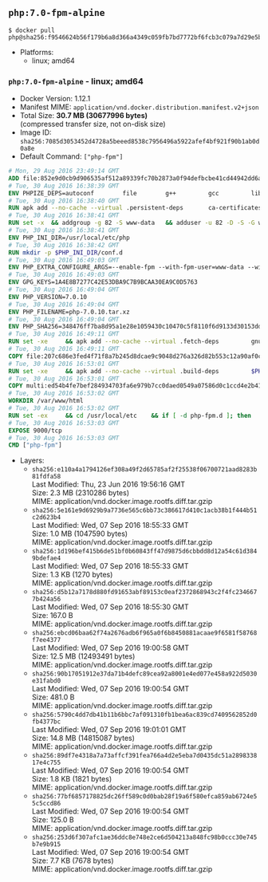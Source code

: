 ## `php:7.0-fpm-alpine`

```console
$ docker pull php@sha256:f9546624b56f179b6a8d366a4349c059fb7bd7772bf6fcb3c079a7d29e5b5396
```

-	Platforms:
	-	linux; amd64

### `php:7.0-fpm-alpine` - linux; amd64

-	Docker Version: 1.12.1
-	Manifest MIME: `application/vnd.docker.distribution.manifest.v2+json`
-	Total Size: **30.7 MB (30677996 bytes)**  
	(compressed transfer size, not on-disk size)
-	Image ID: `sha256:7085d3053452d4728a5beeed8538c7956496a5922afef4bf921f90b1ab0d0a8e`
-	Default Command: `["php-fpm"]`

```dockerfile
# Mon, 29 Aug 2016 23:49:14 GMT
ADD file:852e9d0cb9d906535af512a89339fc70b2873a0f94defbcbe41cd44942dd6ac8 in / 
# Tue, 30 Aug 2016 16:38:39 GMT
ENV PHPIZE_DEPS=autoconf 		file 		g++ 		gcc 		libc-dev 		make 		pkgconf 		re2c
# Tue, 30 Aug 2016 16:38:40 GMT
RUN apk add --no-cache --virtual .persistent-deps 		ca-certificates 		curl 		tar 		xz
# Tue, 30 Aug 2016 16:38:41 GMT
RUN set -x 	&& addgroup -g 82 -S www-data 	&& adduser -u 82 -D -S -G www-data www-data
# Tue, 30 Aug 2016 16:38:41 GMT
ENV PHP_INI_DIR=/usr/local/etc/php
# Tue, 30 Aug 2016 16:38:42 GMT
RUN mkdir -p $PHP_INI_DIR/conf.d
# Tue, 30 Aug 2016 16:49:03 GMT
ENV PHP_EXTRA_CONFIGURE_ARGS=--enable-fpm --with-fpm-user=www-data --with-fpm-group=www-data
# Tue, 30 Aug 2016 16:49:03 GMT
ENV GPG_KEYS=1A4E8B7277C42E53DBA9C7B9BCAA30EA9C0D5763
# Tue, 30 Aug 2016 16:49:04 GMT
ENV PHP_VERSION=7.0.10
# Tue, 30 Aug 2016 16:49:04 GMT
ENV PHP_FILENAME=php-7.0.10.tar.xz
# Tue, 30 Aug 2016 16:49:04 GMT
ENV PHP_SHA256=348476ff7ba8d95a1e28e1059430c10470c5f8110f6d9133d30153dda4cdf56a
# Tue, 30 Aug 2016 16:49:11 GMT
RUN set -xe 	&& apk add --no-cache --virtual .fetch-deps 		gnupg 	&& mkdir -p /usr/src 	&& cd /usr/src 	&& curl -fSL "https://secure.php.net/get/$PHP_FILENAME/from/this/mirror" -o php.tar.xz 	&& echo "$PHP_SHA256 *php.tar.xz" | sha256sum -c - 	&& curl -fSL "https://secure.php.net/get/$PHP_FILENAME.asc/from/this/mirror" -o php.tar.xz.asc 	&& export GNUPGHOME="$(mktemp -d)" 	&& for key in $GPG_KEYS; do 		gpg --keyserver ha.pool.sks-keyservers.net --recv-keys "$key"; 	done 	&& gpg --batch --verify php.tar.xz.asc php.tar.xz 	&& rm -r "$GNUPGHOME" 	&& apk del .fetch-deps
# Tue, 30 Aug 2016 16:49:11 GMT
COPY file:207c686e3fed4f71f8a7b245d8dcae9c9048d276a326d82b553c12a90af0c0ca in /usr/local/bin/ 
# Tue, 30 Aug 2016 16:53:01 GMT
RUN set -xe 	&& apk add --no-cache --virtual .build-deps 		$PHPIZE_DEPS 		curl-dev 		libedit-dev 		libxml2-dev 		openssl-dev 		sqlite-dev 		&& docker-php-source extract 	&& cd /usr/src/php 	&& ./configure 		--with-config-file-path="$PHP_INI_DIR" 		--with-config-file-scan-dir="$PHP_INI_DIR/conf.d" 				--disable-cgi 				--enable-ftp 		--enable-mbstring 		--enable-mysqlnd 				--with-curl 		--with-libedit 		--with-openssl 		--with-zlib 				$PHP_EXTRA_CONFIGURE_ARGS 	&& make -j"$(getconf _NPROCESSORS_ONLN)" 	&& make install 	&& { find /usr/local/bin /usr/local/sbin -type f -perm +0111 -exec strip --strip-all '{}' + || true; } 	&& make clean 	&& docker-php-source delete 		&& runDeps="$( 		scanelf --needed --nobanner --recursive /usr/local 			| awk '{ gsub(/,/, "\nso:", $2); print "so:" $2 }' 			| sort -u 			| xargs -r apk info --installed 			| sort -u 	)" 	&& apk add --no-cache --virtual .php-rundeps $runDeps 		&& apk del .build-deps
# Tue, 30 Aug 2016 16:53:01 GMT
COPY multi:ed54b4fe7bef284934703fa6e979b7cc0daed0549a07586d0c1ccd4e2b41884a in /usr/local/bin/ 
# Tue, 30 Aug 2016 16:53:02 GMT
WORKDIR /var/www/html
# Tue, 30 Aug 2016 16:53:02 GMT
RUN set -ex 	&& cd /usr/local/etc 	&& if [ -d php-fpm.d ]; then 		sed 's!=NONE/!=!g' php-fpm.conf.default | tee php-fpm.conf > /dev/null; 		cp php-fpm.d/www.conf.default php-fpm.d/www.conf; 	else 		mkdir php-fpm.d; 		cp php-fpm.conf.default php-fpm.d/www.conf; 		{ 			echo '[global]'; 			echo 'include=etc/php-fpm.d/*.conf'; 		} | tee php-fpm.conf; 	fi 	&& { 		echo '[global]'; 		echo 'error_log = /proc/self/fd/2'; 		echo; 		echo '[www]'; 		echo '; if we send this to /proc/self/fd/1, it never appears'; 		echo 'access.log = /proc/self/fd/2'; 		echo; 		echo 'clear_env = no'; 		echo; 		echo '; Ensure worker stdout and stderr are sent to the main error log.'; 		echo 'catch_workers_output = yes'; 	} | tee php-fpm.d/docker.conf 	&& { 		echo '[global]'; 		echo 'daemonize = no'; 		echo; 		echo '[www]'; 		echo 'listen = [::]:9000'; 	} | tee php-fpm.d/zz-docker.conf
# Tue, 30 Aug 2016 16:53:03 GMT
EXPOSE 9000/tcp
# Tue, 30 Aug 2016 16:53:03 GMT
CMD ["php-fpm"]
```

-	Layers:
	-	`sha256:e110a4a1794126ef308a49f2d65785af2f25538f06700721aad8283b81fdfa58`  
		Last Modified: Thu, 23 Jun 2016 19:56:16 GMT  
		Size: 2.3 MB (2310286 bytes)  
		MIME: application/vnd.docker.image.rootfs.diff.tar.gzip
	-	`sha256:5e161e9d6929b9a7736e565c6bb73c386617d410c1acb38b1f444b51c2d623b4`  
		Last Modified: Wed, 07 Sep 2016 18:55:33 GMT  
		Size: 1.0 MB (1047590 bytes)  
		MIME: application/vnd.docker.image.rootfs.diff.tar.gzip
	-	`sha256:1d196bef415b6de51bf0b60843ff47d9875d6cbbdd8d12a54c61d3849bdefae4`  
		Last Modified: Wed, 07 Sep 2016 18:55:33 GMT  
		Size: 1.3 KB (1270 bytes)  
		MIME: application/vnd.docker.image.rootfs.diff.tar.gzip
	-	`sha256:d5b12a7178d880fd91653abf89153c0eaf2372868943c2f4fc2346677b424a56`  
		Last Modified: Wed, 07 Sep 2016 18:55:30 GMT  
		Size: 167.0 B  
		MIME: application/vnd.docker.image.rootfs.diff.tar.gzip
	-	`sha256:ebcd06baa62f74a2676adb6f965a0f6b8450881acaae9f6581f58768f7ee4377`  
		Last Modified: Wed, 07 Sep 2016 19:00:58 GMT  
		Size: 12.5 MB (12493491 bytes)  
		MIME: application/vnd.docker.image.rootfs.diff.tar.gzip
	-	`sha256:90b17051912e37da71b4defc89cea92a8001e4ed077e458a922d5030e31fabd0`  
		Last Modified: Wed, 07 Sep 2016 19:00:54 GMT  
		Size: 481.0 B  
		MIME: application/vnd.docker.image.rootfs.diff.tar.gzip
	-	`sha256:5790c4dd7db41b11b6bbc7af091310fb1bea6ac839cd7409562852d0fb4377bc`  
		Last Modified: Wed, 07 Sep 2016 19:01:01 GMT  
		Size: 14.8 MB (14815087 bytes)  
		MIME: application/vnd.docker.image.rootfs.diff.tar.gzip
	-	`sha256:89df7e4318a7a73affcf391fea766a4d2e5eba7d0435dc51a289833817e4c755`  
		Last Modified: Wed, 07 Sep 2016 19:00:54 GMT  
		Size: 1.8 KB (1821 bytes)  
		MIME: application/vnd.docker.image.rootfs.diff.tar.gzip
	-	`sha256:77bf6857178825dc26ff589c0d0bab28f19a6f580efca859ab6724e55c5ccd86`  
		Last Modified: Wed, 07 Sep 2016 19:00:54 GMT  
		Size: 125.0 B  
		MIME: application/vnd.docker.image.rootfs.diff.tar.gzip
	-	`sha256:253d6f307afc1ae36ddc8e748e2ce6d504213a848fc98b0ccc30e745b7e9b915`  
		Last Modified: Wed, 07 Sep 2016 19:00:54 GMT  
		Size: 7.7 KB (7678 bytes)  
		MIME: application/vnd.docker.image.rootfs.diff.tar.gzip
